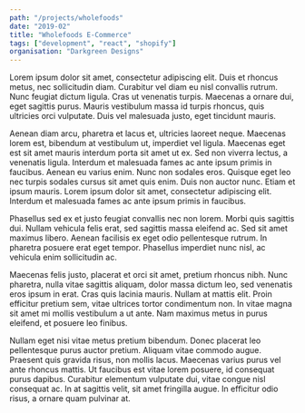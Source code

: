 ```yaml
---
path: "/projects/wholefoods"
date: "2019-02"
title: "Wholefoods E-Commerce"
tags: ["development", "react", "shopify"]
organisation: "Darkgreen Designs"
---
```


Lorem ipsum dolor sit amet, consectetur adipiscing elit. Duis et rhoncus metus, nec sollicitudin diam. Curabitur vel diam eu nisl convallis rutrum. Nunc feugiat dictum ligula. Cras ut venenatis turpis. Maecenas a ornare dui, eget sagittis purus. Mauris vestibulum massa id turpis rhoncus, quis ultricies orci vulputate. Duis vel malesuada justo, eget tincidunt mauris.

Aenean diam arcu, pharetra et lacus et, ultricies laoreet neque. Maecenas lorem est, bibendum at vestibulum ut, imperdiet vel ligula. Maecenas eget est sit amet mauris interdum porta sit amet ut ex. Sed non viverra lectus, a venenatis ligula. Interdum et malesuada fames ac ante ipsum primis in faucibus. Aenean eu varius enim. Nunc non sodales eros. Quisque eget leo nec turpis sodales cursus sit amet quis enim. Duis non auctor nunc. Etiam et ipsum mauris. Lorem ipsum dolor sit amet, consectetur adipiscing elit. Interdum et malesuada fames ac ante ipsum primis in faucibus.

Phasellus sed ex et justo feugiat convallis nec non lorem. Morbi quis sagittis dui. Nullam vehicula felis erat, sed sagittis massa eleifend ac. Sed sit amet maximus libero. Aenean facilisis ex eget odio pellentesque rutrum. In pharetra posuere erat eget tempor. Phasellus imperdiet nunc nisl, ac vehicula enim sollicitudin ac.

Maecenas felis justo, placerat et orci sit amet, pretium rhoncus nibh. Nunc pharetra, nulla vitae sagittis aliquam, dolor massa dictum leo, sed venenatis eros ipsum in erat. Cras quis lacinia mauris. Nullam at mattis elit. Proin efficitur pretium sem, vitae ultrices tortor condimentum non. In vitae magna sit amet mi mollis vestibulum a ut ante. Nam maximus metus in purus eleifend, et posuere leo finibus.

Nullam eget nisi vitae metus pretium bibendum. Donec placerat leo pellentesque purus auctor pretium. Aliquam vitae commodo augue. Praesent quis gravida risus, non mollis lacus. Maecenas varius purus vel ante rhoncus mattis. Ut faucibus est vitae lorem posuere, id consequat purus dapibus. Curabitur elementum vulputate dui, vitae congue nisl consequat ac. In at sagittis velit, sit amet fringilla augue. In efficitur odio risus, a ornare quam pulvinar at.

